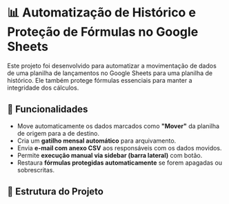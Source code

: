 # 📊 Automatização de Histórico e Proteção de Fórmulas no Google Sheets

Este projeto foi desenvolvido para automatizar a movimentação de dados de uma planilha de lançamentos no Google Sheets para uma planilha de histórico. Ele também protege fórmulas essenciais para manter a integridade dos cálculos.

## 🚀 Funcionalidades

- Move automaticamente os dados marcados como **"Mover"** da planilha de origem para a de destino.
- Cria um **gatilho mensal automático** para arquivamento.
- Envia **e-mail com anexo CSV** aos responsáveis com os dados movidos.
- Permite **execução manual via sidebar (barra lateral)** com botão.
- Restaura **fórmulas protegidas automaticamente** se forem apagadas ou sobrescritas.

## 📁 Estrutura do Projeto

